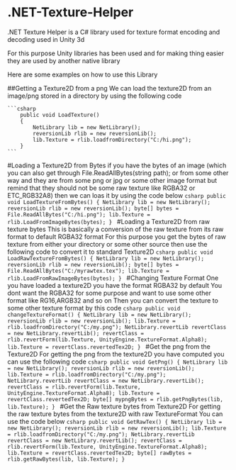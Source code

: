 # .NET-Texture-Helper
.NET Texture Helper is a C# library used for texture format encoding and decoding used in Unity 3d

For this purpose Unity libraries has been used and for making thing easier they are used by another native library

Here are some examples on how to use this Library

##Getting a Texture2D from a png
We can load the texture2D from an image/png stored in a directory by using the following code

    ```csharp
        public void LoadTexture()
        {
            NetLibrary lib = new NetLibrary();
            reversionLib rlib = new reversionLib();
            lib.Texture = rlib.loadfromDirectory("C:/hi.png");
        }
    ```
#Loading a Texture2D from Bytes
if you have the bytes of an image (which you can also get through File.ReadAllBytes(string path);
or from some other way and they are from some png or jpg or some other image format but remind that they should not be some raw texture like RGBA32 or ETC_RGB32A8)
then we can loas it by using the code below
    ```csharp
        public void LoadTextureFromBytes()
        {
            NetLibrary lib = new NetLibrary();
            reversionLib rlib = new reversionLib();
            byte[] bytes = File.ReadAllBytes("C:/hi.png");
            lib.Texture = rlib.LoadFromImageBytes(bytes);
        }
    ```
#Loading a Texture2D from raw texture bytes
This is basically a conversion of the raw texture from its raw format to default RGBA32 format
For this purpose you get the bytes of raw texture from either your directory or some other source then use the following code to convert it to standard Texture2D
    ```csharp
        public void LoadRawTextureFromBytes()
        {
            NetLibrary lib = new NetLibrary();
            reversionLib rlib = new reversionLib();
            byte[] bytes = File.ReadAllBytes("C:/myrawtex.tex");
            lib.Texture = rlib.LoadFromRawImageBytes(bytes);
        }
    ```
#Changing Texture Format
One you have loaded a texture2D you have the format RGBA32 by default
You dont want the RGBA32 for some purpose and want to use some other format like RG16,ARGB32 and so on
Then you can convert the texture to some other texture format by this code
    ```csharp
        public void changeTextureFormat()
        {
            NetLibrary lib = new NetLibrary();
            reversionLib rlib = new reversionLib();
            lib.Texture = rlib.loadfromDirectory("C:/my.png");
            NetLibrary.revertLib revertClass = new NetLibrary.revertLib();
            revertClass = rlib.revertForm(lib.Texture, UnityEngine.TextureFormat.Alpha8);
            lib.Texture = revertClass.revertedTex2D;
        }
    ```
#Get the png from the Texture2D
For getting the png from the texture2D you have computed
you can use the following code
    ```csharp
        public void GetPng()
        {
            NetLibrary lib = new NetLibrary();
            reversionLib rlib = new reversionLib();
            lib.Texture = rlib.loadfromDirectory("C:/my.png");
            NetLibrary.revertLib revertClass = new NetLibrary.revertLib();
            revertClass = rlib.revertForm(lib.Texture, UnityEngine.TextureFormat.Alpha8);
            lib.Texture = revertClass.revertedTex2D;
            byte[] mypngBytes = rlib.getPngBytes(lib, lib.Texture);
        }
    ```
#Get the Raw texture bytes from Texture2D
For getting the raw texture bytes from the texture2D with raw TextureFormat
You can use the code below
    ```csharp
        public void GetRawTex()
        {
            NetLibrary lib = new NetLibrary();
            reversionLib rlib = new reversionLib();
            lib.Texture = rlib.loadfromDirectory("C:/my.png");
            NetLibrary.revertLib revertClass = new NetLibrary.revertLib();
            revertClass = rlib.revertForm(lib.Texture, UnityEngine.TextureFormat.Alpha8);
            lib.Texture = revertClass.revertedTex2D;
            byte[] rawBytes = rlib.getRawBytes(lib, lib.Texture);
        }
    ```
